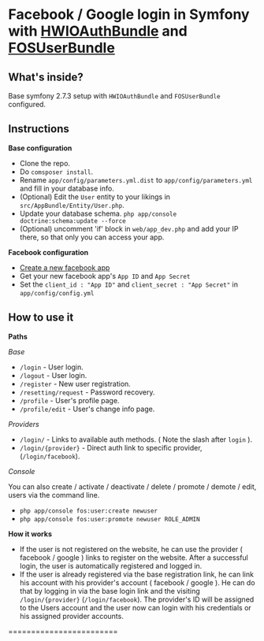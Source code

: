 Facebook / Google login in Symfony with [HWIOAuthBundle][1] and [FOSUserBundle][2]
========================
What's inside?
--------------

Base symfony 2.7.3 setup with `HWIOAuthBundle` and `FOSUserBundle` configured.

Instructions 
--------------
**Base configuration**
* Clone the repo.
* Do `comsposer install`.
* Rename `app/config/parameters.yml.dist` to `app/config/parameters.yml` and fill in your database info.
* (Optional) Edit the `User` entity to your likings in `src/AppBundle/Entity/User.php`.
* Update your database schema. `php app/console doctrine:schema:update --force`
* (Optional) uncomment 'if' block in `web/app_dev.php` and add your IP there, so that only you can access your app.


**Facebook configuration**
* [Create a new facebook app][3]
* Get your new facebook app's `App ID` and `App Secret`
* Set the `client_id : "App ID"` and `client_secret : "App Secret"` in `app/config/config.yml`

How to use it
--------------
**Paths**

*Base*
* `/login` - User login.
* `/logout` - User login.
* `/register` - New user registration.
* `/resetting/request` - Password recovery.
* `/profile` - User's profile page.
* `/profile/edit` - User's change info page.

*Providers*
* `/login/` - Links to available auth methods. ( Note the slash after `login` ).
* `/login/{provider}` - Direct auth link to specific provider, (`/login/facebook`).

*Console*

You can also create / activate / deactivate / delete / promote / demote / edit, users via the command line.
* `php app/console fos:user:create newuser`
* `php app/console fos:user:promote newuser ROLE_ADMIN`

**How it works**
* If the user is not registered on the website, he can use the provider ( facebook / google ) links to register on the website. After a successful login, the user is automatically registered and logged in.
* If the user is already registered via the base registration link, he can link his account with his provider's account ( facebook / google ). He can do that by logging in via the base login link and the visiting `/login/{provider}` (`/login/facebook`). The provider's ID will be assigned to the Users account and the user now can login with his credentials or his assigned provider accounts.

========================


[1]:  https://github.com/FriendsOfSymfony/FOSUserBundle
[2]:  https://github.com/hwi/HWIOAuthBundle
[3]:  https://developers.facebook.com/


